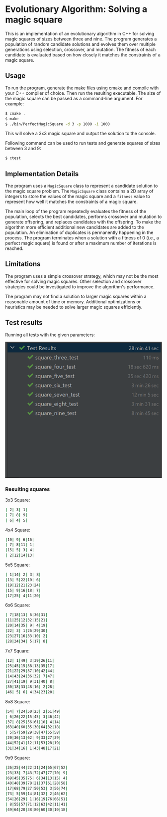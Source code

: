 # Evolutionary Algorithm: Solving a magic square

This is an implementation of an evolutionary algorithm in C++ for solving magic squares of sizes between three and nine.
The program generates a population of random candidate solutions and evolves them over multiple generations using selection, crossover, and mutation.
The fitness of each candidate is evaluated based on how closely it matches the constraints of a magic square.

## Usage

To run the program, generate the make files using cmake and compile with your C++ compiler of choice.
Then run the resulting executable. The size of the magic square can be passed as a command-line argument. For example:

```bash
$ cmake .
$ make
$ ./bin/PerfectMagicSquare -d 3 -p 1000 -i 1000
```

This will solve a 3x3 magic square and output the solution to the console.

Following command can be used to run tests and generate squares of sizes between 3 and 9:

```bash
$ ctest
```

## Implementation Details

The program uses a `MagicSquare` class to represent a candidate solution to the magic square problem. The `MagicSquare` class contains a 2D array of integers to store the values of the magic square and a `fitness` value to represent how well it matches the constraints of a magic square.

The main loop of the program repeatedly evaluates the fitness of the population, selects the best candidates,
performs crossover and mutation to generate offspring,
and replaces candidates with the offspring. To make the algorithm more efficient additional new candidates are added to the population.
An elimination of duplicates is permanently happening in the process.
The program terminates when a solution with a fitness of 0 (i.e., a perfect magic square) is found or after a maximum number of iterations is reached.

## Limitations

The program uses a simple crossover strategy, which may not be the most effective for solving magic squares.
Other selection and crossover strategies could be investigated to improve the algorithm's performance.

The program may not find a solution to larger magic squares within a reasonable amount of time or memory.
Additional optimizations or heuristics may be needed to solve larger magic squares efficiently.

## Test results

Running all tests with the given parameters:

![results_image](img/tests.png "Test results")

### Resulting squares

3x3 Square:
```bash
| 2| 3| 1|
| 7| 8| 9|
| 6| 4| 5|
```

4x4 Square:
```bash
|10| 9| 6|16|
| 7| 8|11| 1|
|15| 5| 3| 4|
| 2|12|14|13|
```

5x5 Square:
```bash
| 1|14| 2| 3| 8|
|13| 5|22|10| 6|
|19|12|21|23|24|
|15| 9|16|18| 7|
|17|25| 4|11|20|
```

6x6 Square:
```bash
| 7|18|13| 6|36|31|
|11|25|12|32|15|21|
|20|14|35| 9| 4|19|
|22| 3| 1|26|29|30|
|23|27|16|33|10| 2|
|28|24|34| 5|17| 8|
```

7x7 Square:
```bash
|12| 1|49| 3|39|26|11|
|25|45|15|38|13|35|17|
|21|22|29|37|10|42|44|
|14|43|24|36|32| 7|47|
|27|41|19| 9|31|40| 8|
|30|18|33|48|16| 2|28|
|46| 5| 6| 4|34|23|20|
```

8x8 Square:
```bash
|54| 7|24|50|23| 2|51|49|
| 6|26|22|15|45| 3|46|42|
|37| 8|25|56|61|10| 4|14|
|63|40|60|35|30|64|32|18|
| 5|57|59|29|38|47|55|58|
|20|36|13|62| 9|33|27|39|
|44|52|41|12|11|53|28|19|
|31|34|16| 1|43|48|17|21|

```

9x9 Square:
```bash
|36|25|44|22|31|24|65|67|52|
|23|33| 7|43|72|47|77|70| 9|
|69|45|35|75| 6|34|13|15| 4|
|40|48|39|78|21|37|61|28|58|
|17|68|79|27|50|53| 3|56|74|
|73| 5|59|14|81|32| 2|46|62|
|54|26|29| 1|16|19|76|66|51|
| 8|55|57|71|12|63|42|11|41|
|49|64|20|38|80|60|30|10|18|
```
